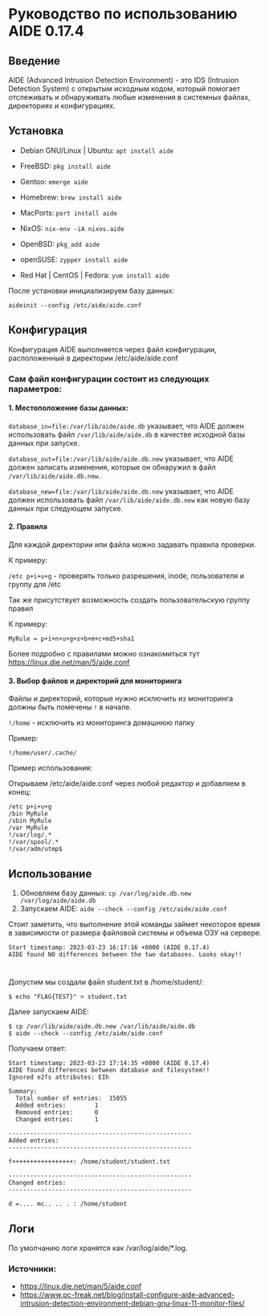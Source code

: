 # Руководство по использованию AIDE 0.17.4

## Введение

AIDE (Advanced Intrusion Detection Environment) - это IDS (Intrusion Detection System) с открытым 
исходным кодом, который помогает отслеживать и обнаруживать любые
изменения в системных файлах, директориях и конфигурациях.

## Установка 

* Debian GNU/Linux | Ubuntu: `apt install aide` 

* FreeBSD: `pkg install aide`

* Gentoo: `emerge aide`

* Homebrew: `brew install aide`

* MacPorts: `port install aide`

* NixOS: `nix-env -iA nixos.aide`

* OpenBSD: `pkg_add aide`

* openSUSE: `zypper install aide`

* Red Hat | CentOS | Fedora: `yum install aide`

После установки инициализируем базу данных:

`aideinit --config /etc/aide/aide.conf`


## Конфигурация

Конфигурация AIDE выполняется через файл конфигурации, расположенный
в директории /etc/aide/aide.conf

###  Сам файл конфигурации состоит из следующих параметров:


#### 1. Местоположение базы данных:

`database_in=file:/var/lib/aide/aide.db` указывает, что AIDE должен использовать файл `/var/lib/aide/aide.db` в качестве исходной базы данных при запуске.

`database_out=file:/var/lib/aide/aide.db.new` указывает, что AIDE должен записать изменения, которые он обнаружил в файл `/var/lib/aide/aide.db.new`.

`database_new=file:/var/lib/aide/aide.db.new` указывает, что AIDE должен использовать файл `/var/lib/aide/aide.db.new` как новую базу данных при следующем запуске.
#### 2. Правила

Для каждой директории или файла можно задавать правила проверки.

К примеру: 

`/etc p+i+u+g`  - проверять только разрешения, inode, пользователя и группу для /etc

Так же присутствует возможность создать пользовательскую группу правил

К примеру:

`MyRule = p+i+n+u+g+s+b+m+c+md5+sha1`

Более подробно с правилами можно ознакомиться тут https://linux.die.net/man/5/aide.conf

#### 3. Выбор файлов и директорий для мониторинга

Файлы и директорий, которые нужно исключить из мониторинга должны быть помечены `!` в начале.

`!/home` - исключить из мониторинга домашнюю папку

Пример:
```
!/home/user/.cache/
```

Пример использования: 
    
Открываем /etc/aide/aide.conf через любой редактор и добавляем в конец:

```
/etc p+i+u+g     
/bin MyRule     
/sbin MyRule     
/var MyRule		
!/var/log/.*     
!/var/spool/.*
!/var/adm/utmp$  
```
## Использование 


1. Обновляем базу данных:
    `cp /var/log/aide.db.new /var/log/aide/aide.db`
2. Запускаем AIDE: `aide --check --config /etc/aide/aide.conf`

Стоит заметить, что выполнение этой команды займет некоторое время в зависимости от размера
файловой системы и объема ОЗУ на сервере.
```
Start timestamp: 2023-03-23 16:17:16 +0000 (AIDE 0.17.4)
AIDE found NO differences between the two databases. Looks okay!!
```
#
Допустим мы создали файл student.txt в /home/student/:

`$ echo "FLAG{TEST}" > student.txt`

Далее запускаем AIDE:
```
$ cp /var/lib/aide/aide.db.new /var/lib/aide/aide.db
$ aide --check --config /etc/aide/aide.conf
```

Получаем ответ:
```
Start timestamp: 2023-03-23 17:14:35 +0000 (AIDE 0.17.4)
AIDE found differences between database and filesystem!!
Ignored e2fs attributes: EIh

Summary:
  Total number of entries:	15055
  Added entries:		1
  Removed entries:		0
  Changed entries:		1

---------------------------------------------------
Added entries:
---------------------------------------------------

f+++++++++++++++++: /home/student/student.txt

---------------------------------------------------
Changed entries:
---------------------------------------------------

d =.... mc.. .. . : /home/student
```


## Логи

По умолчанию логи хранятся как /var/log/aide/*.log.



### Источники: 

* https://linux.die.net/man/5/aide.conf
* https://www.pc-freak.net/blog/install-configure-aide-advanced-intrusion-detection-environment-debian-gnu-linux-11-monitor-files/